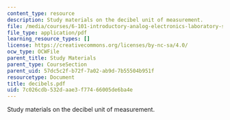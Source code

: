 ```yaml
---
content_type: resource
description: Study materials on the decibel unit of measurement.
file: /media/courses/6-101-introductory-analog-electronics-laboratory-spring-2007/7c026cdb532daae3f77466005de6ba4e_decibels.pdf
file_type: application/pdf
learning_resource_types: []
license: https://creativecommons.org/licenses/by-nc-sa/4.0/
ocw_type: OCWFile
parent_title: Study Materials
parent_type: CourseSection
parent_uid: 57dc5c2f-b72f-7a02-ab9d-7b55504b951f
resourcetype: Document
title: decibels.pdf
uid: 7c026cdb-532d-aae3-f774-66005de6ba4e
---
```

Study materials on the decibel unit of measurement.